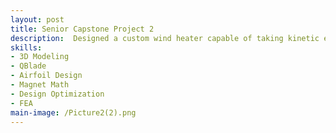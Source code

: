 ```yaml
---
layout: post
title: Senior Capstone Project 2
description:  Designed a custom wind heater capable of taking kinetic energy from the wind and convertind it directly to heat without an electrical interface.
skills: 
- 3D Modeling
- QBlade
- Airfoil Design
- Magnet Math
- Design Optimization
- FEA
main-image: /Picture2(2).png
---
```

